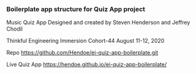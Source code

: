 ### Boilerplate app structure for Quiz App project

Music Quiz App Designed and created by Steven Henderson and Jeffrey Chodil

Thinkful Engineering Immersion Cohort-44 August 11-12, 2020

Repo https://github.com/Hendoe/ei-quiz-app-boilerplate.git

Live Quiz App https://hendoe.github.io/ei-quiz-app-boilerplate/